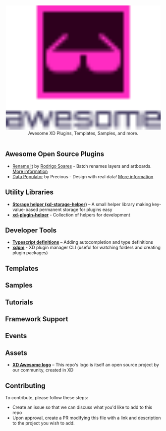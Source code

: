 <p align="center">
  <img src="xdawesome.svg" width="500">
  <br />
  Awesome XD Plugins, Templates, Samples, and more.
  <br /> <br />
</p>

## Awesome Open Source Plugins
- [Rename It](https://github.com/rodi01/RenameIt-XD) by [Rodrigo Soares](https://github.com/rodi01) - Batch renames layers and artboards. [More information](https://renameit.design/)
- [Data Populator](https://github.com/preciousforever/data-populator) by Precious - Design with real data! [More information](https://www.datapopulator.com/)

## Utility Libraries
- [**Storage helper (xd-storage-helper)**][4] – A small helper library making key-value-based permanent storage for plugins easy
- [**xd-plugin-helper**][5] - Collection of helpers for development

## Developer Tools
- [**Typescript definitions**][1] – Adding autocompletion and type definitions
- [**xdpm**][3] - XD plugin manager CLI (useful for watching folders and creating plugin packages)

## Templates

## Samples

## Tutorials

## Framework Support

## Events

## Assets
- [**XD Awesome logo**][2] – This repo's logo is itself an open source project by our community, created in XD

## Contributing

To contribute, please follow these steps:

* Create an issue so that we can discuss what you'd like to add to this repo
* Upon approval, create a PR modifying this file with a link and description to the project you wish to add.


[1]:	https://github.com/AdobeXD/typings
[2]:	https://github.com/takidelfin/xd-awesome-logo/
[3]:  https://github.com/AdobeXD/xdpm
[4]:  https://github.com/pklaschka/xd-storage-helper
[5]:  https://github.com/svschannak/xd-plugin-helper
